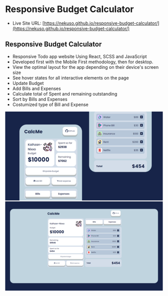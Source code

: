 # Responsive Budget Calculator

- Live Site URL: [https://nekuso.github.io/responsive-budget-calculator/](https://nekuso.github.io/responsive-budget-calculator/)

## Responsive Budget Calculator

- Responsive Todo app website Using React, SCSS and JavaScript
- Developed first with the Mobile First methodology, then for desktop.
- View the optimal layout for the app depending on their device's screen size
- See hover states for all interactive elements on the page
- Update Budget
- Add Bills and Expenses
- Calculate total of Spent and remaining outstanding
- Sort by Bills and Expenses
- Costumized type of Bill and Expense



![preview img](/preview.png)
![preview img](/preview2.png)
